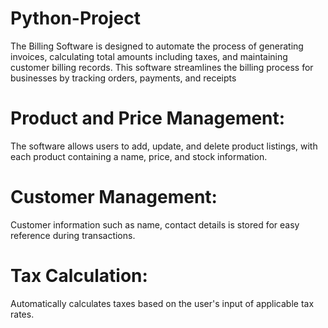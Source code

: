 # Python-Project
The Billing Software is designed to automate the process of generating invoices, calculating total amounts including taxes, and maintaining customer billing records. This software streamlines the billing process for businesses by tracking orders, payments, and receipts
# Product and Price Management: 
The software allows users to add, update, and delete product listings, with each product containing a name, price, and stock information. 
# Customer Management: 
Customer information such as name, contact details is stored for easy reference during transactions. 
# Tax Calculation: 
Automatically calculates taxes based on the user's input of applicable tax rates.
